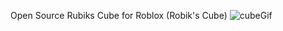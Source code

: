 Open Source Rubiks Cube for Roblox (Robik's Cube)
![cubeGif](https://github.com/user-attachments/assets/4cca293c-b282-48a7-8fd9-f5ef559e26e5)


